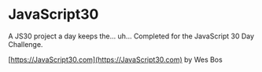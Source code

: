 # JavaScript30

A JS30 project a day keeps the... uh...
Completed for the JavaScript 30 Day Challenge. 

[https://JavaScript30.com](https://JavaScript30.com) by Wes Bos